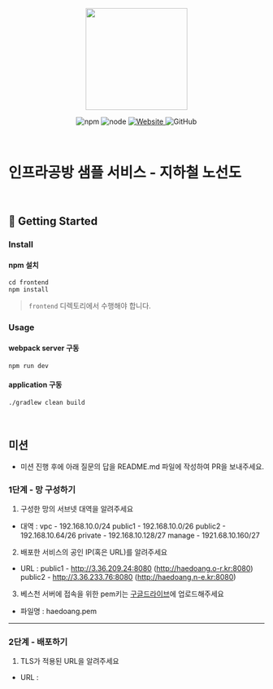 <p align="center">
    <img width="200px;" src="https://raw.githubusercontent.com/woowacourse/atdd-subway-admin-frontend/master/images/main_logo.png"/>
</p>
<p align="center">
  <img alt="npm" src="https://img.shields.io/badge/npm-%3E%3D%205.5.0-blue">
  <img alt="node" src="https://img.shields.io/badge/node-%3E%3D%209.3.0-blue">
  <a href="https://edu.nextstep.camp/c/R89PYi5H" alt="nextstep atdd">
    <img alt="Website" src="https://img.shields.io/website?url=https%3A%2F%2Fedu.nextstep.camp%2Fc%2FR89PYi5H">
  </a>
  <img alt="GitHub" src="https://img.shields.io/github/license/next-step/atdd-subway-service">
</p>

<br>

# 인프라공방 샘플 서비스 - 지하철 노선도

<br>

## 🚀 Getting Started

### Install
#### npm 설치
```
cd frontend
npm install
```
> `frontend` 디렉토리에서 수행해야 합니다.

### Usage
#### webpack server 구동
```
npm run dev
```
#### application 구동
```
./gradlew clean build
```
<br>

## 미션

* 미션 진행 후에 아래 질문의 답을 README.md 파일에 작성하여 PR을 보내주세요.

### 1단계 - 망 구성하기
1. 구성한 망의 서브넷 대역을 알려주세요
- 대역 : vpc -  192.168.10.0/24
        public1 -   192.168.10.0/26
        public2 -   192.168.10.64/26
        private -   192.168.10.128/27
        manage  -   1921.68.10.160/27  

2. 배포한 서비스의 공인 IP(혹은 URL)를 알려주세요

- URL : public1 - http://3.36.209.24:8080 (http://haedoang.o-r.kr:8080)
        public2 - http://3.36.233.76:8080 (http://haedoang.n-e.kr:8080)

3. 베스천 서버에 접속을 위한 pem키는 [구글드라이브](https://drive.google.com/drive/folders/1dZiCUwNeH1LMglp8dyTqqsL1b2yBnzd1?usp=sharing)에 업로드해주세요
- 파일명 : haedoang.pem
---

### 2단계 - 배포하기
1. TLS가 적용된 URL을 알려주세요

- URL : 

